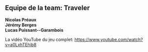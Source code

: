## Equipe de la team: Traveler

**Nicolas Préaux  
Jérémy Berges  
Lucas Puissant--Garambois**

La vidéo YouTube du jeu complet: https://www.youtube.com/watch?v=a0LxhTEhib8
